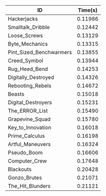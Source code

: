 |ID|Time(s)|
|-|-|
|Hackerjacks|0.11986|
|Smalltalk_Dribble|0.12442|
|Loose_Screws|0.13129|
|Byte_Mechanics|0.13315|
|Pint_Sized_Benchwarmers|0.13855|
|Creed_Symbol|0.13944|
|Rug_Heed_Bend|0.14253|
|Digitally_Destroyed|0.14326|
|Rebooting_Rebels|0.14672|
|Beasts|0.15018|
|Digital_Destroyers|0.15231|
|The_ERROR_List|0.15490|
|Grapevine_Squad|0.15780|
|Key_to_Innovation|0.16018|
|Prime_Calculus|0.16198|
|Artful_Maneuvers|0.16324|
|Pseudo_Boom|0.16606|
|Computer_Crew|0.17648|
|Blackouts|0.20428|
|Gonzo_Brutes|0.21071|
|The_Hit_Blunders|0.21121|
